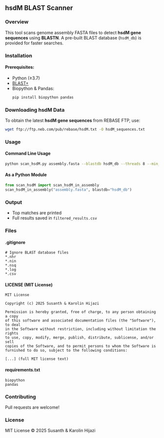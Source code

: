 ## hsdM BLAST Scanner

### Overview
This tool scans genome assembly FASTA files to detect **hsdM gene sequences** using **BLASTN**. A pre-built BLAST database (`hsdM_db`) is provided for faster searches.

### Installation
#### Prerequisites:
- Python (≥3.7)
- [BLAST+](https://ftp.ncbi.nlm.nih.gov/blast/executables/blast+/LATEST/)
- Biopython & Pandas:  
  ```bash
  pip install biopython pandas
  ```

### Downloading hsdM Data
To obtain the latest **hsdM gene sequences** from REBASE FTP, use:
```bash
wget ftp://ftp.neb.com/pub/rebase/hsdM.txt -O hsdM_sequences.txt
```

### Usage
#### **Command Line Usage**
```bash
python scan_hsdM.py assembly.fasta --blastdb hsdM_db --threads 8 --min_identity 95 --min_coverage 85
```

#### **As a Python Module**
```python
from scan_hsdM import scan_hsdM_in_assembly
scan_hsdM_in_assembly("assembly.fasta", blastdb="hsdM_db")
```

### Output
- Top matches are printed
- Full results saved in `filtered_results.csv`

### Files
#### **.gitignore**
```
# Ignore BLAST database files
*.nhr
*.nin
*.nsq
*.log
*.csv
```

#### **LICENSE (MIT License)**
```
MIT License

Copyright (c) 2025 Susanth & Karolin Hijazi

Permission is hereby granted, free of charge, to any person obtaining a copy
of this software and associated documentation files (the "Software"), to deal
in the Software without restriction, including without limitation the rights
to use, copy, modify, merge, publish, distribute, sublicense, and/or sell
copies of the Software, and to permit persons to whom the Software is
furnished to do so, subject to the following conditions:

[...] (full MIT license text)
```

#### **requirements.txt**
```
biopython
pandas
```

### Contributing
Pull requests are welcome!

### License
MIT License © 2025 Susanth & Karolin Hijazi
